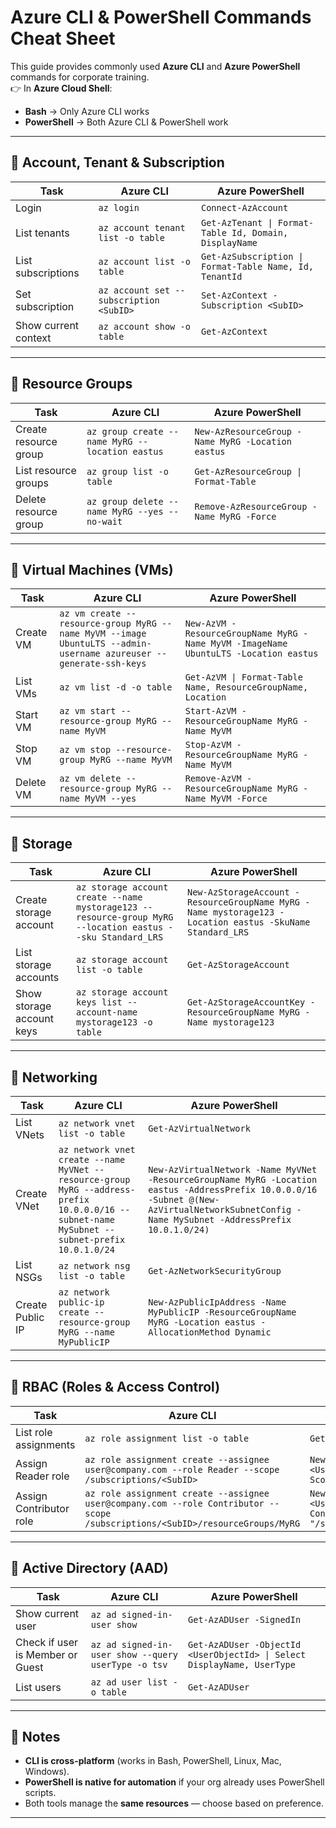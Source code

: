 # Azure CLI & PowerShell Commands Cheat Sheet

This guide provides commonly used **Azure CLI** and **Azure PowerShell** commands for corporate training.  
👉 In **Azure Cloud Shell**:  
- **Bash** → Only Azure CLI works  
- **PowerShell** → Both Azure CLI & PowerShell work  

---

## 🔹 Account, Tenant & Subscription

| Task | Azure CLI | Azure PowerShell |
|------|-----------|------------------|
| Login | `az login` | `Connect-AzAccount` |
| List tenants | `az account tenant list -o table` | `Get-AzTenant \| Format-Table Id, Domain, DisplayName` |
| List subscriptions | `az account list -o table` | `Get-AzSubscription \| Format-Table Name, Id, TenantId` |
| Set subscription | `az account set --subscription <SubID>` | `Set-AzContext -Subscription <SubID>` |
| Show current context | `az account show -o table` | `Get-AzContext` |

---

## 🔹 Resource Groups

| Task | Azure CLI | Azure PowerShell |
|------|-----------|------------------|
| Create resource group | `az group create --name MyRG --location eastus` | `New-AzResourceGroup -Name MyRG -Location eastus` |
| List resource groups | `az group list -o table` | `Get-AzResourceGroup \| Format-Table` |
| Delete resource group | `az group delete --name MyRG --yes --no-wait` | `Remove-AzResourceGroup -Name MyRG -Force` |

---

## 🔹 Virtual Machines (VMs)

| Task | Azure CLI | Azure PowerShell |
|------|-----------|------------------|
| Create VM | `az vm create --resource-group MyRG --name MyVM --image UbuntuLTS --admin-username azureuser --generate-ssh-keys` | `New-AzVM -ResourceGroupName MyRG -Name MyVM -ImageName UbuntuLTS -Location eastus` |
| List VMs | `az vm list -d -o table` | `Get-AzVM \| Format-Table Name, ResourceGroupName, Location` |
| Start VM | `az vm start --resource-group MyRG --name MyVM` | `Start-AzVM -ResourceGroupName MyRG -Name MyVM` |
| Stop VM | `az vm stop --resource-group MyRG --name MyVM` | `Stop-AzVM -ResourceGroupName MyRG -Name MyVM` |
| Delete VM | `az vm delete --resource-group MyRG --name MyVM --yes` | `Remove-AzVM -ResourceGroupName MyRG -Name MyVM -Force` |

---

## 🔹 Storage

| Task | Azure CLI | Azure PowerShell |
|------|-----------|------------------|
| Create storage account | `az storage account create --name mystorage123 --resource-group MyRG --location eastus --sku Standard_LRS` | `New-AzStorageAccount -ResourceGroupName MyRG -Name mystorage123 -Location eastus -SkuName Standard_LRS` |
| List storage accounts | `az storage account list -o table` | `Get-AzStorageAccount` |
| Show storage account keys | `az storage account keys list --account-name mystorage123 -o table` | `Get-AzStorageAccountKey -ResourceGroupName MyRG -Name mystorage123` |

---

## 🔹 Networking

| Task | Azure CLI | Azure PowerShell |
|------|-----------|------------------|
| List VNets | `az network vnet list -o table` | `Get-AzVirtualNetwork` |
| Create VNet | `az network vnet create --name MyVNet --resource-group MyRG --address-prefix 10.0.0.0/16 --subnet-name MySubnet --subnet-prefix 10.0.1.0/24` | `New-AzVirtualNetwork -Name MyVNet -ResourceGroupName MyRG -Location eastus -AddressPrefix 10.0.0.0/16 -Subnet @(New-AzVirtualNetworkSubnetConfig -Name MySubnet -AddressPrefix 10.0.1.0/24)` |
| List NSGs | `az network nsg list -o table` | `Get-AzNetworkSecurityGroup` |
| Create Public IP | `az network public-ip create --resource-group MyRG --name MyPublicIP` | `New-AzPublicIpAddress -Name MyPublicIP -ResourceGroupName MyRG -Location eastus -AllocationMethod Dynamic` |

---

## 🔹 RBAC (Roles & Access Control)

| Task | Azure CLI | Azure PowerShell |
|------|-----------|------------------|
| List role assignments | `az role assignment list -o table` | `Get-AzRoleAssignment` |
| Assign Reader role | `az role assignment create --assignee user@company.com --role Reader --scope /subscriptions/<SubID>` | `New-AzRoleAssignment -ObjectId <UserObjectId> -RoleDefinitionName Reader -Scope "/subscriptions/<SubID>"` |
| Assign Contributor role | `az role assignment create --assignee user@company.com --role Contributor --scope /subscriptions/<SubID>/resourceGroups/MyRG` | `New-AzRoleAssignment -ObjectId <UserObjectId> -RoleDefinitionName Contributor -Scope "/subscriptions/<SubID>/resourceGroups/MyRG"` |

---

## 🔹 Active Directory (AAD)

| Task | Azure CLI | Azure PowerShell |
|------|-----------|------------------|
| Show current user | `az ad signed-in-user show` | `Get-AzADUser -SignedIn` |
| Check if user is Member or Guest | `az ad signed-in-user show --query userType -o tsv` | `Get-AzADUser -ObjectId <UserObjectId> \| Select DisplayName, UserType` |
| List users | `az ad user list -o table` | `Get-AzADUser` |

---

## 🔹 Notes
- **CLI is cross-platform** (works in Bash, PowerShell, Linux, Mac, Windows).  
- **PowerShell is native for automation** if your org already uses PowerShell scripts.  
- Both tools manage the **same resources** — choose based on preference.  

---
